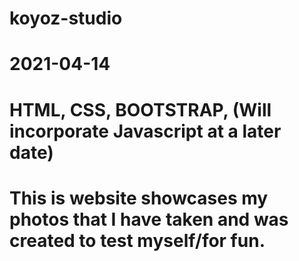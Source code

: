 # koyoz-studio

# 2021-04-14
# HTML, CSS, BOOTSTRAP, (Will incorporate Javascript at a later date)

# This is website showcases my photos that I have taken and was created to test myself/for fun.